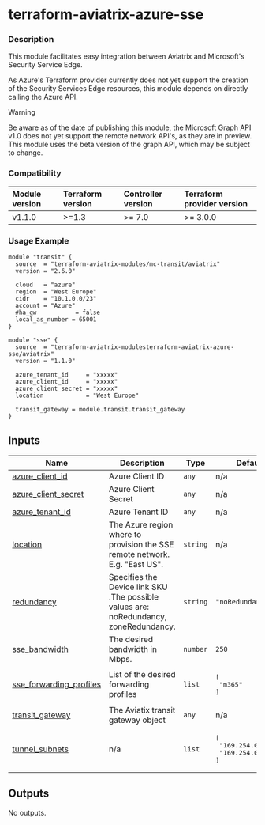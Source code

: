<!-- BEGIN_TF_DOCS -->
# terraform-aviatrix-azure-sse

### Description
This module facilitates easy integration between Aviatrix and Microsoft's Security Service Edge.

As Azure's Terraform provider currently does not yet support the creation of the Security Services Edge resources, this module depends on directly calling the Azure API.

> [!WARNING]
>Be aware as of the date of publishing this module, the Microsoft Graph API v1.0 does not yet support the remote network API's, as they are in preview. This module uses the beta version of the graph API, which may be subject to change.

### Compatibility
Module version | Terraform version | Controller version | Terraform provider version
:--- | :--- | :--- | :---
v1.1.0 | >=1.3 | >= 7.0 | >= 3.0.0

### Usage Example
```hcl
module "transit" {
  source  = "terraform-aviatrix-modules/mc-transit/aviatrix"
  version = "2.6.0"

  cloud   = "azure"
  region  = "West Europe"
  cidr    = "10.1.0.0/23"
  account = "Azure"
  #ha_gw           = false
  local_as_number = 65001
}

module "sse" {
  source  = "terraform-aviatrix-modulesterraform-aviatrix-azure-sse/aviatrix"
  version = "1.1.0"

  azure_tenant_id     = "xxxxx"
  azure_client_id     = "xxxxx"
  azure_client_secret = "xxxxx"
  location            = "West Europe"

  transit_gateway = module.transit.transit_gateway
}
```
## Inputs

| Name | Description | Type | Default | Required |
|------|-------------|------|---------|:--------:|
| <a name="input_azure_client_id"></a> [azure\_client\_id](#input\_azure\_client\_id) | Azure Client ID | `any` | n/a | yes |
| <a name="input_azure_client_secret"></a> [azure\_client\_secret](#input\_azure\_client\_secret) | Azure Client Secret | `any` | n/a | yes |
| <a name="input_azure_tenant_id"></a> [azure\_tenant\_id](#input\_azure\_tenant\_id) | Azure Tenant ID | `any` | n/a | yes |
| <a name="input_location"></a> [location](#input\_location) | The Azure region where to provision the SSE remote network. E.g. "East US". | `string` | n/a | yes |
| <a name="input_redundancy"></a> [redundancy](#input\_redundancy) | Specifies the Device link SKU .The possible values are: noRedundancy, zoneRedundancy. | `string` | `"noRedundancy"` | no |
| <a name="input_sse_bandwidth"></a> [sse\_bandwidth](#input\_sse\_bandwidth) | The desired bandwidth in Mbps. | `number` | `250` | no |
| <a name="input_sse_forwarding_profiles"></a> [sse\_forwarding\_profiles](#input\_sse\_forwarding\_profiles) | List of the desired forwarding profiles | `list` | <pre>[<br/>  "m365"<br/>]</pre> | no |
| <a name="input_transit_gateway"></a> [transit\_gateway](#input\_transit\_gateway) | The Aviatix transit gateway object | `any` | n/a | yes |
| <a name="input_tunnel_subnets"></a> [tunnel\_subnets](#input\_tunnel\_subnets) | n/a | `list` | <pre>[<br/>  "169.254.0.0/30",<br/>  "169.254.0.4/30"<br/>]</pre> | no |

## Outputs

No outputs.
<!-- END_TF_DOCS -->